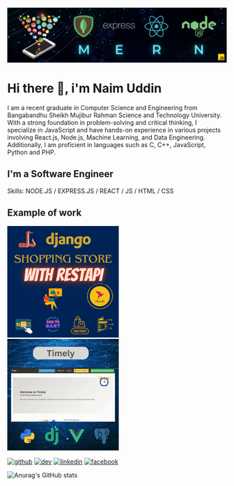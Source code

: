 ![Software Engineer](https://github.com/naimuddin01/naimuddin01/blob/main/banner.jpg)

# Hi there 👋, i'm Naim Uddin

I am a recent graduate in Computer Science and Engineering from Bangabandhu Sheikh Mujibur Rahman Science and Technology University. With a strong foundation in problem-solving and critical thinking, I specialize in JavaScript and have hands-on experience in various projects involving React.js, Node.js, Machine Learning, and Data Engineering. Additionally, I am proficient in languages such as C, C++, JavaScript, Python and PHP.

## I'm a Software Engineer

Skills: NODE.JS / EXPRESS.JS / REACT / JS / HTML / CSS

## Example of work
<img src="https://github.com/AAhadNur/AAhadNur/blob/main/Daintree.gif" width="256"></img>
<img src="https://github.com/AAhadNur/AAhadNur/blob/main/Timely.gif" width="256"></img>

[<img src='https://cdn.jsdelivr.net/npm/simple-icons@3.0.1/icons/github.svg' alt='github' height='40'>](https://github.com/naimuddin01)  [<img src='https://cdn.jsdelivr.net/npm/simple-icons@3.0.1/icons/dev-dot-to.svg' alt='dev' height='40'>](https://dev.to/naimuddin01)  [<img src='https://cdn.jsdelivr.net/npm/simple-icons@3.0.1/icons/linkedin.svg' alt='linkedin' height='40'>](https://www.linkedin.com/in/https://www.linkedin.com/in/sharif-naim-uddin//)  [<img src='https://cdn.jsdelivr.net/npm/simple-icons@3.0.1/icons/facebook.svg' alt='facebook' height='40'>](https://www.facebook.com/https://www.facebook.com/BsmrstuNaimUddin/)  

![Anurag's GitHub stats](https://github-readme-stats.vercel.app/api?username=naimuddin01&show_icons=true&theme=transparent)
